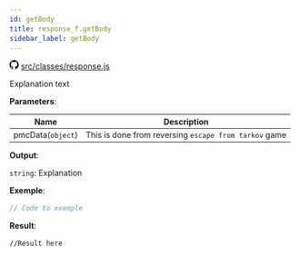 ```yaml
---
id: getBody
title: response_f.getBody
sidebar_label: getBody
---
```

![](/img/github.png) [src/classes/response.js](https://github.com/TrustedSourceLeaks/LeakedServer/blob/master/src/classes/response.js#L8)

Explanation text

**Parameters**:

Name  |   Description 
----------- |   -----------
pmcData(`object`)  |   This is done from reversing `escape from tarkov` game


**Output**:

`string`: Explanation


**Exemple**:
```js
// Code to exemple
```

**Result**:
```
//Result here
```